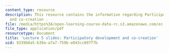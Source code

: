 ```yaml
---
content_type: resource
description: This resource contains the information regarding Participatory development
  and co-creation .
file: /media/https%3A/open-learning-course-data-rc.s3.amazonaws.com/ec-701j-d-lab-i-development-fall-2009/9339b0a5b39aa7a7759be043cc097f7b_MITEC_701JF09_lec05.pdf
file_type: application/pdf
resourcetype: Document
title: 'Lecture 5 slides: Participatory development and co-creation'
uid: 9339b0a5-b39a-a7a7-759b-e043cc097f7b
---
```


